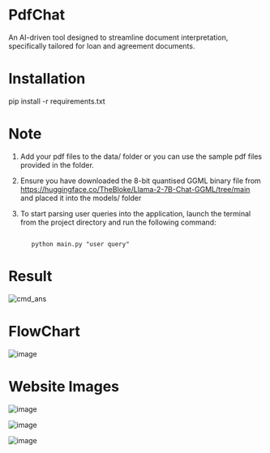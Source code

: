 # PdfChat
An AI-driven tool designed to streamline document interpretation, specifically tailored for loan and agreement documents.

# Installation
pip install -r requirements.txt

# Note
1. Add your pdf files to the data/ folder or you can use the sample pdf files provided in the folder.

2. Ensure you have downloaded the 8-bit quantised GGML binary file from https://huggingface.co/TheBloke/Llama-2-7B-Chat-GGML/tree/main and placed it into the models/ folder

3. To start parsing user queries into the application, launch the terminal from the project directory and run the following command:
   
   <code>
      python main.py "user query"
   </code>
   
# Result
![cmd_ans](https://github.com/user-attachments/assets/a8a47b6c-298d-43f7-aa11-23d161187796)

# FlowChart
![image](https://github.com/user-attachments/assets/ce541c9c-d44c-49c2-9897-53a04d166e0a)

# Website Images
![image](https://github.com/user-attachments/assets/c8d4ddc6-248e-42be-80fb-75805e197107)

![image](https://github.com/user-attachments/assets/ce71ff76-fe3a-43f5-947d-155bf0639286)

![image](https://github.com/user-attachments/assets/ceccc7bc-b48e-4186-9142-809131ee1479)


